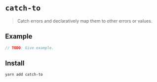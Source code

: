 # `catch-to`
> Catch errors and declaratively map them to other errors or values.

## Example

```js
// TODO: Give example.
```

## Install

```sh
yarn add catch-to
```
